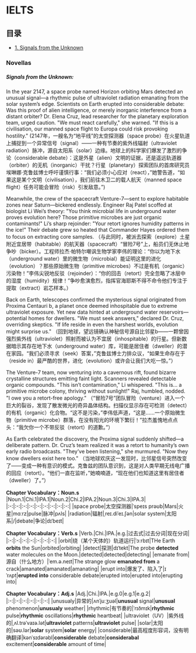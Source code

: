 # IELTS
## 目录
- [1. Signals from the Unknown](#SignalsFromTheUnknown)

### Novellas

<a name= "SignalsFromTheUnknown"></a>
##### Signals from the Unknown:

In the year 2147, a space probe named Horizon orbiting Mars detected an unusual signal—a rhythmic pulse of ultraviolet radiation emanating from the solar system’s edge. Scientists on Earth erupted into considerable debate: Was this proof of alien intelligence, or merely inorganic interference from a distant orbiter? Dr. Elena Cruz, lead researcher for the planetary exploration team, urged caution. "We must react carefully," she warned. "If this is a civilisation, our manned space flight to Europa could risk provoking hostility."
(2147年，一艘名为“地平线”的太空探测器（space probe）在火星轨道上捕捉到一个异常信号（signal）——一种有节奏的紫外线辐射（ultraviolet radiation）脉冲，源自太阳系（solar）边缘。地球上的科学家们爆发了激烈的争论（considerable debate）：这是外星（alien）文明的证据，还是遥远轨道器（orbiter）的无机（inorganic）干扰？行星（planetary）探索团队的首席研究员埃琳娜·克鲁兹博士呼吁谨慎行事：“我们必须小心应对（react），”她警告道，“如果这是某个文明（civilisation），我们前往木卫二的载人航天（manned space flight）任务可能会冒险（risk）引发敌意。”)

Meanwhile, the crew of the spacecraft Venture-7—sent to explore habitable zones near Saturn—bickered endlessly. Engineer Raj Patel scoffed at biologist Li Wei’s theory: "You think microbial life in underground water proves evolution here? Those primitive microbes are just organic contaminants!" Li’s sharp rejoinder: "Your retort ignores humidity patterns in the ice!" Their debate grew so heated that Commander Hayes ordered them to focus on extracting core samples.
（与此同时，被派去探索（explore）土星附近宜居带（habitable）的航天器（spacecraft）“冒险7号”上，船员们无休止地争吵（bicker）。工程师拉杰·帕特尔嘲讽生物学家李伟的理论：“你以为地下水（underground water）里的微生物（microbial）能证明这里的进化（evolution）？那些原始微生物（primitive microbes）不过是有机（organic）污染物！”李伟尖锐地反驳（rejoinder）：“你的回击（retort）完全忽略了冰层中的湿度（humidity）规律！”争吵愈演愈烈，指挥官海耶斯不得不命令他们专注于提取（extract）岩芯样本。）

Back on Earth, telescopes confirmed the mysterious signal originated from Proxima Centauri b, a planet once deemed inhospitable due to extreme ultraviolet exposure. Yet new data hinted at underground water reservoirs—potential homes for dwellers. "We must seek answers," declared Dr. Cruz, overriding skeptics. "If life reside in even the harshest worlds, evolution might surprise us."
（回到地球，望远镜确认神秘信号源自比邻星b——一颗曾因强烈紫外线（ultraviolet）照射而被认为不宜居（inhospitable）的行星。但新数据暗示其存在地下水（underground water）库，可能是居住者（dweller）的潜在家园。“我们必须寻求（seek）答案，”克鲁兹博士力排众议，“如果生命存在于（reside in）最严酷的世界，进化（evolution）或许会让我们大吃一惊。”）

The Venture-7 team, now venturing into a cavernous rift, found bizarre crystalline structures emitting faint light. Scanners revealed detectable organic compounds. "This isn’t contamination," Li whispered. "This is… a primitive microbe colony, thriving without sunlight!" Raj, humbled, nodded. "I owe you a retort-free apology."
（“冒险7号”团队冒险（venture）进入一个巨大的裂谷，发现了散发微光的奇异晶体结构。扫描仪显示存在可检测（detect）的有机（organic）化合物。“这不是污染，”李伟低声道，“这是……一个原始微生物（primitive microbe）群落，在没有阳光的环境下繁衍！”拉杰羞愧地点点头：“我欠你一个不带反驳（retort）的道歉。”）

As Earth celebrated the discovery, the Proxima signal suddenly shifted—a deliberate pattern. Dr. Cruz’s team realized it was a retort to humanity’s own early radio broadcasts. "They’ve been listening," she murmured. "Now they know dwellers exist here too."
（当地球欢庆这一发现时，比邻星信号突然改变了——变成一种有意识的模式。克鲁兹的团队意识到，这是对人类早期无线电广播的回应（retort）。“他们一直在监听，”她喃喃道，“现在他们也知道这里有居住者（dweller）了。”）

**Chapter Vocabulary：Noun.s**
|Noun.1|Chi.1|IPA.1|Noun.2|Chi.2|IPA.2|Noun.3|Chi.3|IPA.3|
|:-:|:-:|:-:|:-:|:-:|:-:|:-:|:-:|:-:|
|space probe|太空探测器|ˈspeɪs prəʊb|Mars|火星|mɑːrz|pulse|脉冲|pʌls|
|radiation|辐射|ˌreɪ.diˈeɪ.ʃən|solar system|太阳系|/|debate|争论|dɪˈbeɪt|

**Chapter Vocabulary：Verb.s**
|Verb.|Chi.|IPA.|e.g.|过去式|过去分词|现在分词|
|:-:|:-:|:-:|:-:|:-:|:-:|:-:|
|orbit|绕（某个天体的）轨道运行|ˈɔːrbɪt|THe Earth **orbits** the Sun|orbited|orbiting|
|detect|探测|dɪˈtekt|The probe **detected** water molecules on the Moon.|detected|detected|detecting|
|emanate from|源自（什么地方）|ˈem.ə.neɪt|The strange glow **emanated from** a crack|amanated|amanated|amanating|
|erupt into|爆发了、陷入了|ɪˈrʌpt|**erupted into** considerable debate|erupted into|erupted into|erupting into|


**Chapter Vocabulary：Adj.s**
|Adj.|Chi.|IPA.|e.g.0|e.g.1|e.g.2|
|:-:|:-:|:-:|:-:|:-:|:-:|
|unusualy|异常的|ʌnˈjuːʒuəl|**unusual** signal|**unusual** phenomenon|**unusualy** weather|
|rhythmic|有节奏的|ˈrɪðmɪk|**rhythmic** pulse|**rhythmic** oscillations|**rhythmic** heartbeat|
|ultraviolet（UV）|紫外线的|ˌʌl.trəˈvaɪə.lət|**ultraviolet** patterns|**ultraviolet** pulse|
|solar|太阳的|səʊ.lər|**solar** system|**solar** energy|
|considerable|最高程度形容词，没有明确翻译|kənˈsɪdərəbl|**considerable** debate|**considerabal** excitement|**considerable** amount of time|